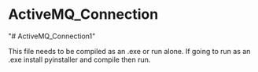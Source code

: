 # ActiveMQ_Connection
"# ActiveMQ_Connection1" 

This file needs to be compiled as an .exe or run alone. If going to run as an .exe install pyinstaller and compile then run. 
